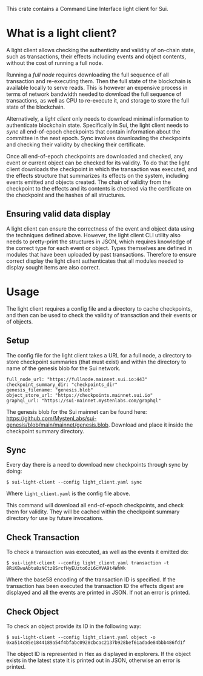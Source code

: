This crate contains a Command Line Interface light client for Sui.

# What is a light client?

A light client allows checking the authenticity and validity of on-chain state, such as transactions, their effects including events and object contents, without the cost of running a full node. 

Running a *full node* requires downloading the full sequence of all transaction and re-executing them. Then the full state of the blockchain is available locally to serve reads. This is however an expensive process in terms of network bandwidth needed to download the full sequence of transactions, as well as CPU to re-execute it, and storage to store the full state of the blockchain.

Alternatively, a *light client* only needs to download minimal information to authenticate blockchain state. Specifically in Sui, the light client needs to *sync* all end-of-epoch checkpoints that contain information about the committee in the next epoch. Sync involves downloading the checkpoints and checking their validity by checking their certificate. 

Once all end-of-epoch checkpoints are downloaded and checked, any event or current object can be checked for its validity. To do that the light client downloads the checkpoint in which the transaction was executed, and the effects structure that summarizes its effects on the system, including events emitted and objects created. The chain of validity from the checkpoint to the effects and its contents is checked via the certificate on the checkpoint and the hashes of all structures.

## Ensuring valid data display

A light client can ensure the correctness of the event and object data using the techniques defined above. However, the light client CLI utility also needs to pretty-print the structures in JSON, which requires knowledge of the correct type for each event or object. Types themselves are defined in modules that have been uploaded by past transactions. Therefore to ensure correct display the light client authenticates that all modules needed to display sought items are also correct.

# Usage

The light client requires a config file and a directory to cache checkpoints, and then can be used to check the validity of transaction and their events or of objects.

## Setup

The config file for the light client takes a URL for a full node, a directory to store checkpoint summaries (that must exist) and within the directory to name of the genesis blob for the Sui network. 

```
full_node_url: "https://fullnode.mainnet.sui.io:443"
checkpoint_summary_dir: "checkpoints_dir"
genesis_filename: "genesis.blob"
object_store_url: "https://checkpoints.mainnet.sui.io"
graphql_url: "https://sui-mainnet.mystenlabs.com/graphql"
```

The genesis blob for the Sui mainnet can be found here: https://github.com/MystenLabs/sui-genesis/blob/main/mainnet/genesis.blob. Download and place it inside the checkpoint summary directory.

## Sync 

Every day there is a need to download new checkpoints through sync by doing:
```
$ sui-light-client --config light_client.yaml sync
```

Where `light_client.yaml` is the config file above. 

This command will download all end-of-epoch checkpoints, and check them for validity. They will be cached within the checkpoint summary directory for use by future invocations.

## Check Transaction

To check a transaction was executed, as well as the events it emitted do:
```
$ sui-light-client --config light_client.yaml transaction -t 8RiKBwuAbtu8zNCtz8SrcfHyEUzto6zi6cMVA9t4WhWk
```

Where the base58 encoding of the transaction ID is specified. If the transaction has been executed the transaction ID the effects digest are displayed and all the events are printed in JSON. If not an error is printed.

## Check Object

To check an object provide its ID in the following way:

```
$ sui-light-client --config light_client.yaml object -o 0xa514c85e1844189a54f4bfabc0928cbcac2137b928bef61adade84bbb486fd1f
```

The object ID is represented in Hex as displayed in explorers. If the object exists in the latest state it is printed out in JSON, otherwise an error is printed. 